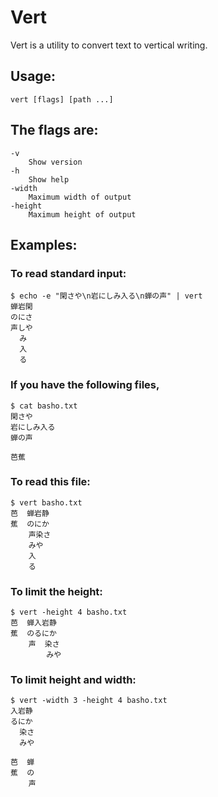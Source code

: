 # Vert

Vert is a utility to convert text to vertical writing.

## Usage:

    vert [flags] [path ...]

## The flags are:

    -v
    	Show version
    -h
    	Show help
    -width
    	Maximum width of output
    -height
    	Maximum height of output


## Examples:

### To read standard input:

    $ echo -e "閑さや\n岩にしみ入る\n蝉の声" | vert
    蝉岩閑
    のにさ
    声しや
      み
      入
      る

### If you have the following files,

    $ cat basho.txt
    閑さや
    岩にしみ入る
    蝉の声

    芭蕉

### To read this file:

    $ vert basho.txt
    芭  蝉岩静
    蕉  のにか
        声染さ
        みや
        入
        る

### To limit the height:

    $ vert -height 4 basho.txt
    芭  蝉入岩静
    蕉  のるにか
        声  染さ
            みや

### To limit height and width:

    $ vert -width 3 -height 4 basho.txt
    入岩静
    るにか
      染さ
      みや

    芭  蝉
    蕉  の
        声

